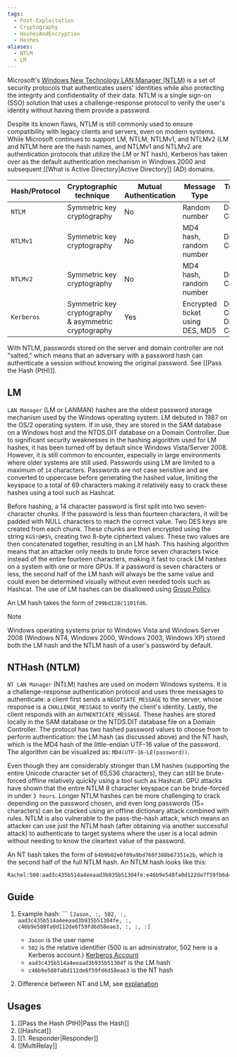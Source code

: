 ```yaml
---
tags:
  - Post-Exploitation
  - Cryptography
  - HashesAndEncryption
  - Hashes
aliases:
  - NTLM
  - LM
---
```

Microsoft's [Windows New Technology LAN Manager (NTLM)](https://learn.microsoft.com/en-us/windows-server/security/kerberos/ntlm-overview) is a set of security protocols that authenticates users' identities while also protecting the integrity and confidentiality of their data. NTLM is a single sign-on (SSO) solution that uses a challenge-response protocol to verify the user's identity without having them provide a password.

Despite its known flaws, NTLM is still commonly used to ensure compatibility with legacy clients and servers, even on modern systems. While Microsoft continues to support LM, NTLM, NTLMv1, and NTLMv2 (LM and NTLM here are the hash names, and NTLMv1 and NTLMv2 are authentication protocols that utilize the LM or NT hash), Kerberos has taken over as the default authentication mechanism in Windows 2000 and subsequent [[What is Active Directory|Active Directory]] (AD) domains.

|**Hash/Protocol**|**Cryptographic technique**|**Mutual Authentication**|**Message Type**|**Trusted Third Party**|
|---|---|---|---|---|
|`NTLM`|Symmetric key cryptography|No|Random number|Domain Controller|
|`NTLMv1`|Symmetric key cryptography|No|MD4 hash, random number|Domain Controller|
|`NTLMv2`|Symmetric key cryptography|No|MD4 hash, random number|Domain Controller|
|`Kerberos`|Symmetric key cryptography & asymmetric cryptography|Yes|Encrypted ticket using DES, MD5|Domain Controller/Key Distribution Center (KDC)|
With NTLM, passwords stored on the server and domain controller are not "salted," which means that an adversary with a password hash can authenticate a session without knowing the original password. See [[Pass the Hash (PtH)]].

## LM

`LAN Manager` (LM or LANMAN) hashes are the oldest password storage mechanism used by the Windows operating system. LM debuted in 1987 on the OS/2 operating system. If in use, they are stored in the SAM database on a Windows host and the NTDS.DIT database on a Domain Controller. Due to significant security weaknesses in the hashing algorithm used for LM hashes, it has been turned off by default since Windows Vista/Server 2008. However, it is still common to encounter, especially in large environments where older systems are still used. Passwords using LM are limited to a maximum of `14` characters. Passwords are not case sensitive and are converted to uppercase before generating the hashed value, limiting the keyspace to a total of 69 characters making it relatively easy to crack these hashes using a tool such as Hashcat.

Before hashing, a 14 character password is first split into two seven-character chunks. If the password is less than fourteen characters, it will be padded with NULL characters to reach the correct value. Two DES keys are created from each chunk. These chunks are then encrypted using the string `KGS!@#$%`, creating two 8-byte ciphertext values. These two values are then concatenated together, resulting in an LM hash. This hashing algorithm means that an attacker only needs to brute force seven characters twice instead of the entire fourteen characters, making it fast to crack LM hashes on a system with one or more GPUs. If a password is seven characters or less, the second half of the LM hash will always be the same value and could even be determined visually without even needed tools such as Hashcat. The use of LM hashes can be disallowed using [Group Policy](https://docs.microsoft.com/en-us/windows/security/threat-protection/security-policy-settings/network-security-do-not-store-lan-manager-hash-value-on-next-password-change). 

An LM hash takes the form of `299bd128c1101fd6`.

> [!NOTE]
> Windows operating systems prior to Windows Vista and Windows Server 2008 (Windows NT4, Windows 2000, Windows 2003, Windows XP) stored both the LM hash and the NTLM hash of a user's password by default.

## NTHash (NTLM)

`NT LAN Manager` (NTLM) hashes are used on modern Windows systems. It is a challenge-response authentication protocol and uses three messages to authenticate: a client first sends a `NEGOTIATE_MESSAGE` to the server, whose response is a `CHALLENGE_MESSAGE` to verify the client's identity. Lastly, the client responds with an `AUTHENTICATE_MESSAGE`. These hashes are stored locally in the SAM database or the NTDS.DIT database file on a Domain Controller. The protocol has two hashed password values to choose from to perform authentication: the LM hash (as discussed above) and the NT hash, which is the MD4 hash of the little-endian UTF-16 value of the password. The algorithm can be visualized as: `MD4(UTF-16-LE(password))`.

Even though they are considerably stronger than LM hashes (supporting the entire Unicode character set of 65,536 characters), they can still be brute-forced offline relatively quickly using a tool such as Hashcat. GPU attacks have shown that the entire NTLM 8 character keyspace can be brute-forced in under `3 hours`. Longer NTLM hashes can be more challenging to crack depending on the password chosen, and even long passwords (15+ characters) can be cracked using an offline dictionary attack combined with rules. NTLM is also vulnerable to the pass-the-hash attack, which means an attacker can use just the NTLM hash (after obtaining via another successful attack) to authenticate to target systems where the user is a local admin without needing to know the cleartext value of the password.

An NT hash takes the form of `b4b9b02e6f09a9bd760f388b67351e2b`, which is the second half of the full NTLM hash. An NTLM hash looks like this:

```shell-session
Rachel:500:aad3c435b514a4eeaad3b935b51304fe:e46b9e548fa0d122de7f59fb6d48eaa2:::
```







## Guide

1. Example hash: ```
		`[Jason, :, 502, :, aad3c435b514a4eeaad3b935b51304fe, :, c46b9e588fa0d112de6f59fd6d58eae3, :, :, :] `
	* `Jason` is the user name
	- `502` is the relative identifier (500 is an administrator, 502 here is a Kerberos account.) [Kerberos Account](https://adsecurity.org/?p=483)
	- `aad3c435b514a4eeaad3b935b51304f` is the LM hash
	- `c46b9e588fa0d112de6f59fd6d58eae3` is the NT hash

2. Difference between NT and LM, see [explanation](http://www.adshotgyan.com/2012/02/lm-hash-and-nt-hash.html)

## Usages

1. [[Pass the Hash (PtH)|Pass the Hash]]
2. [[Hashcat]]
3. [[1. Responder|Responder]]
4. [[MultiRelay]]